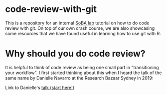 # code-review-with-git
This is a repository for an internal [SoBA lab](https://www.soba-lab.com/) tutorial on how to do code review with git. On top of our own crash course, we are also showcasing some resources that we have found useful in learning how to use git with R.  

# Why should you do code review?
It is helpful to think of code review as being one small part in "transitioning your workflow". I first started thinking about this when I heard the talk of the same name by Danielle Navarro at the Research Bazaar Sydney in 2019:  

Link to Danielle's [talk (start here!)](https://slides.com/djnavarro/workflow#/)  




